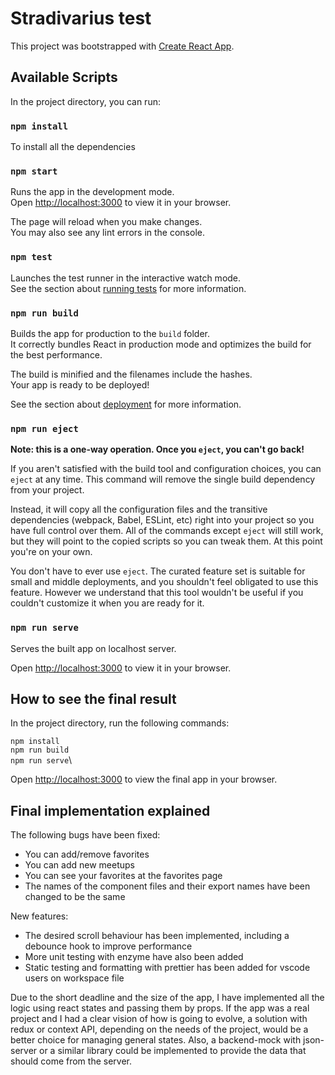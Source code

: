 # Stradivarius test

This project was bootstrapped with [Create React App](https://github.com/facebook/create-react-app).

## Available Scripts

In the project directory, you can run:

### `npm install`

To install all the dependencies

### `npm start`

Runs the app in the development mode.\
Open [http://localhost:3000](http://localhost:3000) to view it in your browser.

The page will reload when you make changes.\
You may also see any lint errors in the console.

### `npm test`

Launches the test runner in the interactive watch mode.\
See the section about [running tests](https://facebook.github.io/create-react-app/docs/running-tests) for more information.

### `npm run build`

Builds the app for production to the `build` folder.\
It correctly bundles React in production mode and optimizes the build for the best performance.

The build is minified and the filenames include the hashes.\
Your app is ready to be deployed!

See the section about [deployment](https://facebook.github.io/create-react-app/docs/deployment) for more information.

### `npm run eject`

**Note: this is a one-way operation. Once you `eject`, you can't go back!**

If you aren't satisfied with the build tool and configuration choices, you can `eject` at any time. This command will remove the single build dependency from your project.

Instead, it will copy all the configuration files and the transitive dependencies (webpack, Babel, ESLint, etc) right into your project so you have full control over them. All of the commands except `eject` will still work, but they will point to the copied scripts so you can tweak them. At this point you're on your own.

You don't have to ever use `eject`. The curated feature set is suitable for small and middle deployments, and you shouldn't feel obligated to use this feature. However we understand that this tool wouldn't be useful if you couldn't customize it when you are ready for it.

### `npm run serve`

Serves the built app on localhost server.

Open [http://localhost:3000](http://localhost:3000) to view it in your browser.

## How to see the final result

In the project directory, run the following commands:

`npm install`\
`npm run build`\
`npm run serve`\

Open [http://localhost:3000](http://localhost:3000) to view the final app in your browser.

## Final implementation explained

The following bugs have been fixed:

- You can add/remove favorites
- You can add new meetups
- You can see your favorites at the favorites page
- The names of the component files and their export names have been changed to be the same

New features:

- The desired scroll behaviour has been implemented, including a debounce hook to improve performance
- More unit testing with enzyme have also been added
- Static testing and formatting with prettier has been added for vscode users on workspace file

Due to the short deadline and the size of the app, I have implemented all the logic using react states and passing them by props.
If the app was a real project and I had a clear vision of how is going to evolve, a solution with redux or context API, depending on the needs of the project, would be a better choice for managing general states.
Also, a backend-mock with json-server or a similar library could be implemented to provide the data that should come from the server.
